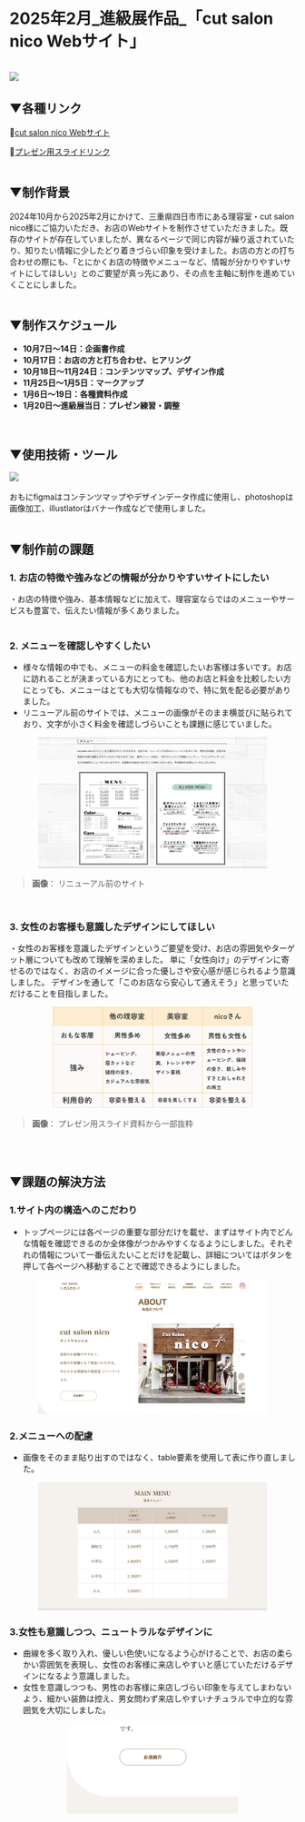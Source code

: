 # 2025年2月_進級展作品_「cut salon nico Webサイト」
<br />

<img src="./image/image-001.png">

## ▼各種リンク
🔗[cut salon nico Webサイト](https://kanade.raindrop.jp/cutsalonnico/)

🔗[プレゼン用スライドリンク](https://www.canva.com/design/DAGdGROfhhI/TroupHsVM4ccIp99cjBMIg/view)
<br />
<br />


## ▼制作背景
2024年10月から2025年2月にかけて、三重県四日市市にある理容室・cut salon nico様にご協力いただき、お店のWebサイトを制作させていただきました。既存のサイトが存在していましたが、異なるページで同じ内容が繰り返されていたり、知りたい情報に少したどり着きづらい印象を受けました。お店の方との打ち合わせの際にも、「とにかくお店の特徴やメニューなど、情報が分かりやすいサイトにしてほしい」とのご要望が真っ先にあり、その点を主軸に制作を進めていくことにしました。
<br />
<br />

## ▼制作スケジュール

- **10月7日〜14日：企画書作成**
- **10月17日：お店の方と打ち合わせ、ヒアリング**
- **10月18日〜11月24日：コンテンツマップ、デザイン作成**
- **11月25日〜1月5日：マークアップ**
- **1月6日〜19日：各種資料作成**
- **1月20日〜進級展当日：プレゼン練習・調整**
<br />

## ▼使用技術・ツール
![](https://skillicons.dev/icons?i=html,css,scss,js,figma,ps,ai,vscode)

おもにfigmaはコンテンツマップやデザインデータ作成に使用し、photoshopは画像加工、illustlatorはバナー作成などで使用しました。
<br />
<br />

## ▼制作前の課題
### 1. お店の特徴や強みなどの情報が分かりやすいサイトにしたい
・お店の特徴や強み、基本情報などに加えて、理容室ならではのメニューやサービスも豊富で、伝えたい情報が多くありました。
<br />
<br />

### 2. メニューを確認しやすくしたい
- 様々な情報の中でも、メニューの料金を確認したいお客様は多いです。お店に訪れることが決まっている方にとっても、他のお店と料金を比較したい方にとっても、メニューはとても大切な情報なので、特に気を配る必要がありました。
- リニューアル前のサイトでは、メニューの画像がそのまま横並びに貼られており、文字が小さく料金を確認しづらいことも課題に感じていました。
<p align="center">
<img src="./image/scleenshot2.png" style="width:80%">
</p>

> **画像**： リニューアル前のサイト
<br />

### 3. 女性のお客様も意識したデザインにしてほしい
・女性のお客様を意識したデザインというご要望を受け、お店の雰囲気やターゲット層についても改めて理解を深めました。
単に「女性向け」のデザインに寄せるのではなく、お店のイメージに合った優しさや安心感が感じられるよう意識しました。
デザインを通して「このお店なら安心して通えそう」と思っていただけることを目指しました。
<p align="center">
<img src="./image/scleenshot1.png" style="width:70%">
</p>

> **画像**： プレゼン用スライド資料から一部抜粋

<br />
<br />

## ▼課題の解決方法
### 1.サイト内の構造へのこだわり
- トップページには各ページの重要な部分だけを載せ、まずはサイト内でどんな情報を確認できるのか全体像がつかみやすくなるようにしました。それぞれの情報について一番伝えたいことだけを記載し、詳細についてはボタンを押して各ページへ移動することで確認できるようにしました。

<p align="center">
<img src="./image/image-002.png" style="width:80%">
</p>


### 2.メニューへの配慮
- 画像をそのまま貼り出すのではなく、table要素を使用して表に作り直しました。

<p align="center">
<img src="./image/scleenshot3.png" style="width:80%">
</p>
  
### 3.女性も意識しつつ、ニュートラルなデザインに
- 曲線を多く取り入れ、優しい色使いになるよう心がけることで、お店の柔らかい雰囲気を表現し、女性のお客様に来店しやすいと感じていただけるデザインになるよう意識しました。
- 女性を意識しつつも、男性のお客様に来店しづらい印象を与えてしまわないよう、細かい装飾は控え、男女問わず来店しやすいナチュラルで中立的な雰囲気を大切にしました。

<p align="center">
<img src="./image/scleenshot4.png" style="width:60%">
</p>
